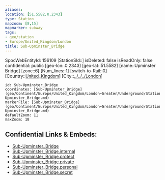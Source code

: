 ```yaml
---
aliases: 
location: [51.5582,0.2343]
type: Station 
mapzoom: [8,15] 
mapmarker: subway 
tags:
- geo/station
- Europe/United_Kingdom/London
title: Sub-Upminster_Bridge
---
```

SpocWebEntityId: 156109
[StationSId::]
isDeleted: false
isReadOnly: false
confidential: public
[geo-lon::0.2343]
[geo-lat::51.5582]
[name::Upminster Bridge]
[zone::6]
[Num_lines::1]
[switch-to-Rail::0]
[Country::[United_Kingdom](geo/Continent/Europe/United_Kingdom.md)]
[City::[../../../London](../../../London)]


```leaflet
id: Sub-Upminster_Bridge
coordinates: [Sub-Upminster_Bridge](geo/Continent/Europe/United_Kingdom/London~Greater/Underground/Station/Sub-Upminster_Bridge.md)
markerFile: [Sub-Upminster_Bridge](geo/Continent/Europe/United_Kingdom/London~Greater/Underground/Station/Sub-Upminster_Bridge.md)
defaultZoom: 11 
maxZoom: 18
```


## Confidential Links & Embeds: 
- [Sub-Upminster_Bridge](../../../../../../../../_public/geo/Continent/Europe/United_Kingdom/London~Greater/Underground/Station/Sub-Upminster_Bridge.md) 
- [Sub-Upminster_Bridge.internal](../../../../../../../../_internal/geo/Continent/Europe/United_Kingdom/London~Greater/Underground/Station/Sub-Upminster_Bridge.internal.md) 
- [Sub-Upminster_Bridge.protect](../../../../../../../../_protect/geo/Continent/Europe/United_Kingdom/London~Greater/Underground/Station/Sub-Upminster_Bridge.protect.md) 
- [Sub-Upminster_Bridge.private](../../../../../../../../_private/geo/Continent/Europe/United_Kingdom/London~Greater/Underground/Station/Sub-Upminster_Bridge.private.md) 
- [Sub-Upminster_Bridge.personal](../../../../../../../../_personal/geo/Continent/Europe/United_Kingdom/London~Greater/Underground/Station/Sub-Upminster_Bridge.personal.md) 
- [Sub-Upminster_Bridge.secret](../../../../../../../../_secret/geo/Continent/Europe/United_Kingdom/London~Greater/Underground/Station/Sub-Upminster_Bridge.secret.md) 
